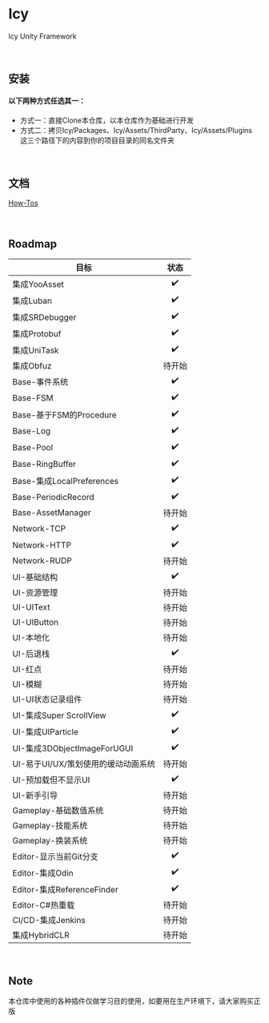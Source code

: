 # Icy
Icy Unity Framework

&nbsp;

## 安装

#### 以下两种方式任选其一：
* 方式一：直接Clone本仓库，以本仓库作为基础进行开发
* 方式二：拷贝Icy/Packages、Icy/Assets/ThirdParty、Icy/Assets/Plugins 这三个路径下的内容到你的项目目录的同名文件夹

&nbsp;

## 文档
[How-Tos](https://github.com/ProgramForFun/Icy/wiki/How%E2%80%90tos)

&nbsp;

## Roadmap
|目标|状态|
|---|:---:|
|集成YooAsset|✔️|
|集成Luban|✔️|
|集成SRDebugger|✔️|
|集成Protobuf|✔️|
|集成UniTask|✔️|
|集成Obfuz|待开始|
|Base-事件系统|✔️|
|Base-FSM|✔️|
|Base-基于FSM的Procedure|✔️|
|Base-Log|✔️|
|Base-Pool|✔️|
|Base-RingBuffer|✔️|
|Base-集成LocalPreferences|✔️|
|Base-PeriodicRecord|✔️|
|Base-AssetManager|待开始|
|Network-TCP|✔️|
|Network-HTTP|✔️|
|Network-RUDP|待开始|
|UI-基础结构|✔️|
|UI-资源管理|待开始|
|UI-UIText|待开始|
|UI-UIButton|待开始|
|UI-本地化|待开始|
|UI-后退栈|✔️|
|UI-红点|待开始|
|UI-模糊|待开始|
|UI-UI状态记录组件|待开始|
|UI-集成Super ScrollView|✔️|
|UI-集成UIParticle|✔️|
|UI-集成3DObjectImageForUGUI|✔️|
|UI-易于UI/UX/策划使用的缓动动画系统|待开始|
|UI-预加载但不显示UI|✔️|
|UI-新手引导|待开始|
|Gameplay-基础数值系统|待开始|
|Gameplay-技能系统|待开始|
|Gameplay-换装系统|待开始|
|Editor-显示当前Git分支|✔️|
|Editor-集成Odin|✔️|
|Editor-集成ReferenceFinder|✔️|
|Editor-C#热重载|待开始|
|CI/CD-集成Jenkins|待开始|
|集成HybridCLR|待开始|

&nbsp;

## Note
本仓库中使用的各种插件仅做学习目的使用，如要用在生产环境下，请大家购买正版